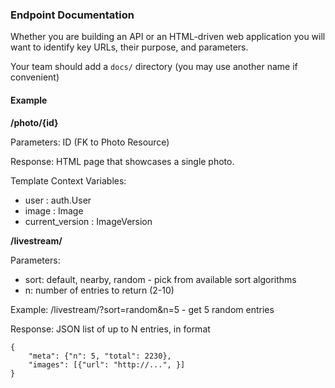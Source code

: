 ### Endpoint Documentation

Whether you are building an API or an HTML-driven web application you will want to identify key URLs, their purpose, and parameters.

Your team should add a `docs/` directory (you may use another name if convenient)


#### Example

**/photo/{id}**

Parameters: ID (FK to Photo Resource)

Response: HTML page that showcases a single photo.

Template Context Variables: 
- user : auth.User
- image : Image
- current_version : ImageVersion

**/livestream/**

Parameters:
- sort: default, nearby, random - pick from available sort algorithms
- n: number of entries to return (2-10)

Example:
/livestream/?sort=random&n=5 - get 5 random entries

Response: JSON list of up to N entries, in format
```
{
    "meta": {"n": 5, "total": 2230},
    "images": [{"url": "http://...", }]
}
```